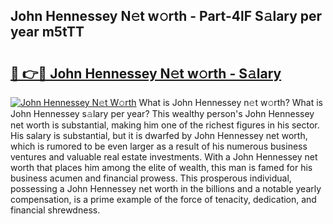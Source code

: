 ## John Hennessey N𝚎t w𝚘rth - Part-4lF S𝚊lary per year m5tTT

# <h2><a href="http://gc3r4b.nevu.top/?p=John+Hennessey">🔗 👉🔴 John Hennessey N𝚎t w𝚘rth - S𝚊lary</a></h2>

[![John Hennessey N𝚎t W𝚘rth](https://i.imgur.com/Oavwk0R.jpeg)](http://gc3r4b.nevu.top/?p=John+Hennessey)
What is John Hennessey n𝚎t w𝚘rth? What is John Hennessey s𝚊lary per year?
This wealthy person's John Hennessey net worth is substantial, making him one of the richest figures in his sector. His salary is substantial, but it is dwarfed by John Hennessey net worth, which is rumored to be even larger as a result of his numerous business ventures and valuable real estate investments. With a John Hennessey net worth that places him among the elite of wealth, this man is famed for his business acumen and financial prowess. This prosperous individual, possessing a John Hennessey net worth in the billions and a notable yearly compensation, is a prime example of the force of tenacity, dedication, and financial shrewdness.
